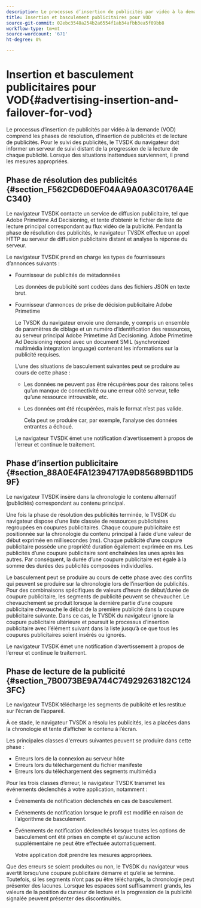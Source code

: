 ```yaml
---
description: Le processus d’insertion de publicités par vidéo à la demande (VOD) comprend les phases de résolution, d’insertion de publicités et de lecture de publicités. Pour le suivi des publicités, le TVSDK du navigateur doit informer un serveur de suivi distant de la progression de la lecture de chaque publicité. Lorsque des situations inattendues surviennent, il prend les mesures appropriées.
title: Insertion et basculement publicitaires pour VOD
source-git-commit: 02ebc3548a254b2a6554f1ab34afbb3ea5f09bb8
workflow-type: tm+mt
source-wordcount: '671'
ht-degree: 0%

---
```


# Insertion et basculement publicitaires pour VOD{#advertising-insertion-and-failover-for-vod}

Le processus d’insertion de publicités par vidéo à la demande (VOD) comprend les phases de résolution, d’insertion de publicités et de lecture de publicités. Pour le suivi des publicités, le TVSDK du navigateur doit informer un serveur de suivi distant de la progression de la lecture de chaque publicité. Lorsque des situations inattendues surviennent, il prend les mesures appropriées.

## Phase de résolution des publicités {#section_F562CD6D0EF04AA9A0A3C0176A4EC340}

Le navigateur TVSDK contacte un service de diffusion publicitaire, tel que Adobe Primetime Ad Decisioning, et tente d’obtenir le fichier de liste de lecture principal correspondant au flux vidéo de la publicité. Pendant la phase de résolution des publicités, le navigateur TVSDK effectue un appel HTTP au serveur de diffusion publicitaire distant et analyse la réponse du serveur.

Le navigateur TVSDK prend en charge les types de fournisseurs d’annonces suivants :

* Fournisseur de publicités de métadonnées

  Les données de publicité sont codées dans des fichiers JSON en texte brut.
* Fournisseur d’annonces de prise de décision publicitaire Adobe Primetime

  Le TVSDK du navigateur envoie une demande, y compris un ensemble de paramètres de ciblage et un numéro d’identification des ressources, au serveur principal Adobe Primetime Ad Decisioning. Adobe Primetime Ad Decisioning répond avec un document SMIL (synchronized multimédia integration language) contenant les informations sur la publicité requises.

  L’une des situations de basculement suivantes peut se produire au cours de cette phase :

   * Les données ne peuvent pas être récupérées pour des raisons telles qu’un manque de connectivité ou une erreur côté serveur, telle qu’une ressource introuvable, etc.
   * Les données ont été récupérées, mais le format n’est pas valide.

     Cela peut se produire car, par exemple, l’analyse des données entrantes a échoué.

  Le navigateur TVSDK émet une notification d’avertissement à propos de l’erreur et continue le traitement.

## Phase d’insertion publicitaire {#section_88A0E4FA12394717A9D85689BD11D59F}

Le navigateur TVSDK insère dans la chronologie le contenu alternatif (publicités) correspondant au contenu principal.

Une fois la phase de résolution des publicités terminée, le TVSDK du navigateur dispose d’une liste classée de ressources publicitaires regroupées en coupures publicitaires. Chaque coupure publicitaire est positionnée sur la chronologie du contenu principal à l’aide d’une valeur de début exprimée en millisecondes (ms). Chaque publicité d’une coupure publicitaire possède une propriété duration également exprimée en ms. Les publicités d’une coupure publicitaire sont enchaînées les unes après les autres. Par conséquent, la durée d’une coupure publicitaire est égale à la somme des durées des publicités composées individuelles.

Le basculement peut se produire au cours de cette phase avec des conflits qui peuvent se produire sur la chronologie lors de l’insertion de publicités. Pour des combinaisons spécifiques de valeurs d’heure de début/durée de coupure publicitaire, les segments de publicité peuvent se chevaucher. Le chevauchement se produit lorsque la dernière partie d’une coupure publicitaire chevauche le début de la première publicité dans la coupure publicitaire suivante. Dans ce cas, le TVSDK du navigateur ignore la coupure publicitaire ultérieure et poursuit le processus d’insertion publicitaire avec l’élément suivant dans la liste jusqu’à ce que tous les coupures publicitaires soient insérés ou ignorés.

Le navigateur TVSDK émet une notification d’avertissement à propos de l’erreur et continue le traitement.

## Phase de lecture de la publicité {#section_7B0073BE9A744C74929263182C1243FC}

Le navigateur TVSDK télécharge les segments de publicité et les restitue sur l’écran de l’appareil.

À ce stade, le navigateur TVSDK a résolu les publicités, les a placées dans la chronologie et tente d’afficher le contenu à l’écran.

Les principales classes d&#39;erreurs suivantes peuvent se produire dans cette phase :

* Erreurs lors de la connexion au serveur hôte
* Erreurs lors du téléchargement du fichier manifeste
* Erreurs lors du téléchargement des segments multimédia

Pour les trois classes d’erreur, le navigateur TVSDK transmet les événements déclenchés à votre application, notamment :

* Événements de notification déclenchés en cas de basculement.
* Événements de notification lorsque le profil est modifié en raison de l’algorithme de basculement.
* Événements de notification déclenchés lorsque toutes les options de basculement ont été prises en compte et qu’aucune action supplémentaire ne peut être effectuée automatiquement.

  Votre application doit prendre les mesures appropriées.

Que des erreurs se soient produites ou non, le TVSDK du navigateur vous avertit lorsqu’une coupure publicitaire démarre et qu’elle se termine. Toutefois, si les segments n’ont pas pu être téléchargés, la chronologie peut présenter des lacunes. Lorsque les espaces sont suffisamment grands, les valeurs de la position du curseur de lecture et la progression de la publicité signalée peuvent présenter des discontinuités.
